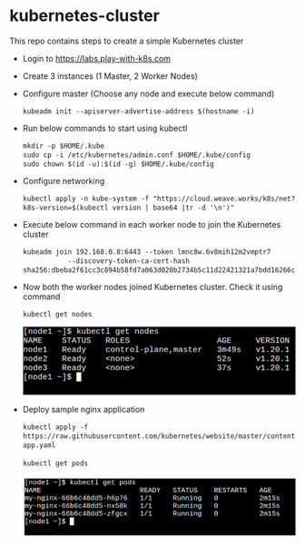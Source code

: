 # kubernetes-cluster
This repo contains steps to create a simple Kubernetes cluster

* Login to https://labs.play-with-k8s.com
* Create 3 instances (1 Master, 2 Worker Nodes)
* Configure master (Choose any node and execute below command)
  ``` 
  kubeadm init --apiserver-advertise-address $(hostname -i)
  ```
* Run below commands to start using kubectl
  ```
  mkdir -p $HOME/.kube
  sudo cp -i /etc/kubernetes/admin.conf $HOME/.kube/config
  sudo chown $(id -u):$(id -g) $HOME/.kube/config
  ```
* Configure networking
  ```
  kubectl apply -n kube-system -f "https://cloud.weave.works/k8s/net?k8s-version=$(kubectl version | base64 |tr -d '\n')"
  ```
* Execute below command in each worker node to join the Kubernetes cluster
  ```
  kubeadm join 192.168.0.8:6443 --token lmnc8w.6v8mih12m2vmptr7 
             --discovery-token-ca-cert-hash sha256:dbeba2f61cc3c894b58fd7a063d020b2734b5c11d22421321a7bdd16266c06d7
  ```
             
* Now both the worker nodes joined Kubernetes cluster. Check it using command
  ```
  kubectl get nodes
  ```
  
   ![Screenshot](img/get_nodes.png)
* Deploy sample nginx application
  ```
  kubectl apply -f https://raw.githubusercontent.com/kubernetes/website/master/content/en/examples/application/nginx-app.yaml
  
  kubectl get pods
  ```
  
   ![Screenshot](img/get_pods.png)
  


